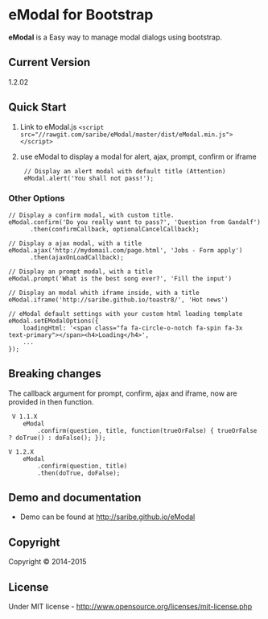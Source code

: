 # eModal for Bootstrap
**eModal** is a Easy way to manage modal dialogs using bootstrap.


## Current Version
1.2.02

## Quick Start

1. Link to eModal.js `<script src="//rawgit.com/saribe/eModal/master/dist/eModal.min.js"></script>`
2. use eModal to display a modal for alert, ajax, prompt, confirm or iframe

		// Display an alert modal with default title (Attention)
		eModal.alert('You shall not pass!');

### Other Options
	// Display a confirm modal, with custom title.
	eModal.confirm('Do you really want to pass?', 'Question from Gandalf')
          .then(confirmCallback, optionalCancelCallback);
	
	// Display a ajax modal, with a title
	eModal.ajax('http://mydomail.com/page.html', 'Jobs - Form apply')
          .then(ajaxOnLoadCallback);
	
	// Display an prompt modal, with a title
	eModal.prompt('What is the best song ever?', 'Fill the input')
	
	// Display an modal whith iframe inside, with a title
	eModal.iframe('http://saribe.github.io/toastr8/', 'Hot news')
			
	// eModal default settings with your custom html loading template
	eModal.setEModalOptions({ 
        loadingHtml: '<span class="fa fa-circle-o-notch fa-spin fa-3x text-primary"></span><h4>Loading</h4>',
        ...
    });

## Breaking changes

The callback argument for prompt, confirm, ajax and iframe, now are provided in then function.

     V 1.1.X
        eModal
            .confirm(question, title, function(trueOrFalse) { trueOrFalse ? doTrue() : doFalse(); });

    V 1.2.X
        eModal
            .confirm(question, title)
            .then(doTrue, doFalse);

## Demo and documentation
- Demo can be found at http://saribe.github.io/eModal

## Copyright
Copyright © 2014-2015 

## License
Under MIT license - http://www.opensource.org/licenses/mit-license.php
